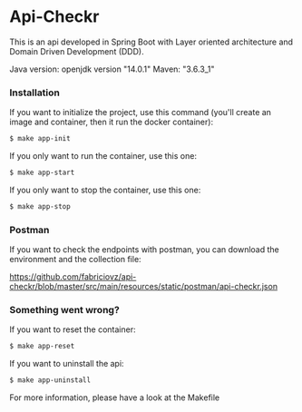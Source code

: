 # Api-Checkr

This is an api developed in Spring Boot with Layer oriented architecture and Domain Driven Development (DDD).

Java version: openjdk version "14.0.1"
Maven: "3.6.3_1"

### Installation

If you want to initialize the project, use this command (you'll create an image and container, then it run the docker container):
```sh
$ make app-init
```

If you only want to run the container, use this one:
```sh
$ make app-start
```

If you only want to stop the container, use this one:
```sh
$ make app-stop
```

### Postman

If you want to check the endpoints with postman, you can download the environment and the collection file:

https://github.com/fabriciovz/api-checkr/blob/master/src/main/resources/static/postman/api-checkr.json

### Something went wrong?

If you want to reset the container:
```sh
$ make app-reset
```

If you want to uninstall the api:
```sh
$ make app-uninstall
```

For more information, please have a look at the Makefile